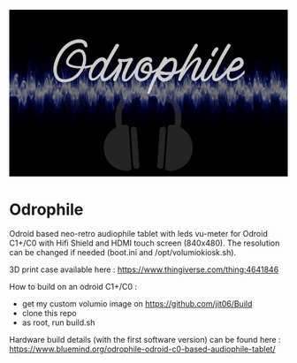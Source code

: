
![Odrophile logo](https://raw.githubusercontent.com/jit06/odrophile/main/gfx/logo.png)

# Odrophile
Odroid based neo-retro audiophile tablet with leds vu-meter for Odroid C1+/C0 with Hifi Shield and HDMI touch screen (840x480).
The resolution can be changed if needed (boot.ini and /opt/volumiokiosk.sh).

3D print case available here : https://www.thingiverse.com/thing:4641846

How to build on an odroid C1+/C0 :
- get my custom volumio image on https://github.com/jit06/Build
- clone this repo
- as root, run build.sh

Hardware build details (with the first software version) can be found here : https://www.bluemind.org/odrophile-odroid-c0-based-audiophile-tablet/
